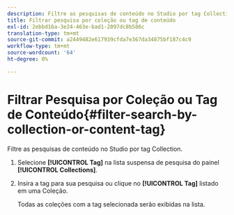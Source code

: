 ```yaml
---
description: Filtre as pesquisas de conteúdo no Studio por tag Collection.
title: Filtrar pesquisa por coleção ou tag de conteúdo
exl-id: 2ebbd16a-3e24-463e-bad1-2097dc8b586c
translation-type: tm+mt
source-git-commit: a2449482e617939cfda7e367da34875bf187c4c9
workflow-type: tm+mt
source-wordcount: '64'
ht-degree: 0%

---
```


# Filtrar Pesquisa por Coleção ou Tag de Conteúdo{#filter-search-by-collection-or-content-tag}

Filtre as pesquisas de conteúdo no Studio por tag Collection.

1. Selecione **[!UICONTROL Tag]** na lista suspensa de pesquisa do painel **[!UICONTROL Collections]**.
1. Insira a tag para sua pesquisa ou clique no **[!UICONTROL Tag]** listado em uma Coleção.

   Todas as coleções com a tag selecionada serão exibidas na lista.

